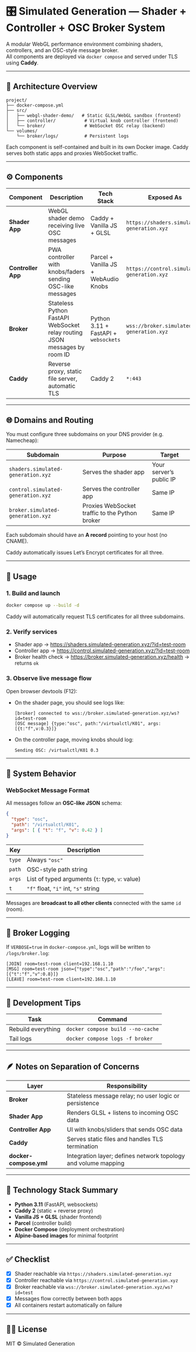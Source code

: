 # 🎛️ Simulated Generation — Shader + Controller + OSC Broker System

A modular WebGL performance environment combining shaders, controllers, and an OSC-style message broker.  
All components are deployed via `docker compose` and served under TLS using **Caddy**.

---

## 🧩 Architecture Overview

```
project/
├── docker-compose.yml
├── src/
│   ├── webgl-shader-demo/   # Static GLSL/WebGL sandbox (frontend)
│   ├── controller/           # Virtual knob controller (frontend)
│   └── broker/               # WebSocket OSC relay (backend)
└── volumes/
    └── broker/logs/          # Persistent logs
```

Each component is self-contained and built in its own Docker image.
Caddy serves both static apps and proxies WebSocket traffic.

---

## ⚙️ Components

| Component | Description | Tech Stack | Exposed As |
|------------|--------------|-------------|-------------|
| **Shader App** | WebGL shader demo receiving live OSC messages | Caddy + Vanilla JS + GLSL | `https://shaders.simulated-generation.xyz` |
| **Controller App** | PWA controller with knobs/faders sending OSC-like messages | Parcel + Vanilla JS + WebAudio Knobs | `https://control.simulated-generation.xyz` |
| **Broker** | Stateless Python FastAPI WebSocket relay routing JSON messages by room ID | Python 3.11 + FastAPI + `websockets` | `wss://broker.simulated-generation.xyz` |
| **Caddy** | Reverse proxy, static file server, automatic TLS | Caddy 2 | `*:443` |

---

## 🌐 Domains and Routing

You must configure three subdomains on your DNS provider (e.g. Namecheap):

| Subdomain | Purpose | Target |
|------------|----------|--------|
| `shaders.simulated-generation.xyz` | Serves the shader app | Your server’s public IP |
| `control.simulated-generation.xyz` | Serves the controller app | Same IP |
| `broker.simulated-generation.xyz` | Proxies WebSocket traffic to the Python broker | Same IP |

Each subdomain should have an **A record** pointing to your host (no CNAME).

Caddy automatically issues Let’s Encrypt certificates for all three.

---

## 🚀 Usage

### 1. Build and launch

```bash
docker compose up --build -d
```

Caddy will automatically request TLS certificates for all three subdomains.

### 2. Verify services

- Shader app → https://shaders.simulated-generation.xyz/?id=test-room  
- Controller app → https://control.simulated-generation.xyz/?id=test-room  
- Broker health check → https://broker.simulated-generation.xyz/health → returns `ok`

### 3. Observe live message flow

Open browser devtools (F12):

- On the shader page, you should see logs like:
  ```
  [broker] connected to wss://broker.simulated-generation.xyz/ws?id=test-room
  [OSC message] {type:"osc", path:"/virtualctl/K01", args:[{t:"f",v:0.3}]}
  ```

- On the controller page, moving knobs should log:
  ```
  Sending OSC: /virtualctl/K01 0.3
  ```

---

## 🧠 System Behavior

### WebSocket Message Format

All messages follow an **OSC-like JSON** schema:

```json
{
  "type": "osc",
  "path": "/virtualctl/K01",
  "args": [ { "t": "f", "v": 0.42 } ]
}
```

| Key | Description |
|------|--------------|
| `type` | Always `"osc"` |
| `path` | OSC-style path string |
| `args` | List of typed arguments (`t`: type, `v`: value) |
| `t` | `"f"` float, `"i"` int, `"s"` string |

Messages are **broadcast to all other clients** connected with the same `id` (room).

---

## 🧾 Broker Logging

If `VERBOSE=true` in `docker-compose.yml`, logs will be written to `/logs/broker.log`:

```
[JOIN] room=test-room client=192.168.1.10
[MSG] room=test-room json={"type":"osc","path":"/foo","args":[{"t":"f","v":0.8}]}
[LEAVE] room=test-room client=192.168.1.10
```

---

## 🧩 Development Tips

| Task | Command |
|------|----------|
| Rebuild everything | `docker compose build --no-cache` |
| Tail logs | `docker compose logs -f broker` |

---

## 🪶 Notes on Separation of Concerns

| Layer | Responsibility |
|--------|----------------|
| **Broker** | Stateless message relay; no user logic or persistence |
| **Shader App** | Renders GLSL + listens to incoming OSC data |
| **Controller App** | UI with knobs/sliders that sends OSC data |
| **Caddy** | Serves static files and handles TLS termination |
| **docker-compose.yml** | Integration layer; defines network topology and volume mapping |

---

## 🧰 Technology Stack Summary

- **Python 3.11** (FastAPI, websockets)
- **Caddy 2** (static + reverse proxy)
- **Vanilla JS + GLSL** (shader frontend)
- **Parcel** (controller build)
- **Docker Compose** (deployment orchestration)
- **Alpine-based images** for minimal footprint

---

## ✅ Checklist

- [x] Shader reachable via `https://shaders.simulated-generation.xyz`
- [x] Controller reachable via `https://control.simulated-generation.xyz`
- [x] Broker reachable via `wss://broker.simulated-generation.xyz/ws?id=test`
- [x] Messages flow correctly between both apps
- [x] All containers restart automatically on failure

---

## 🧑‍💻 License

MIT © Simulated Generation
